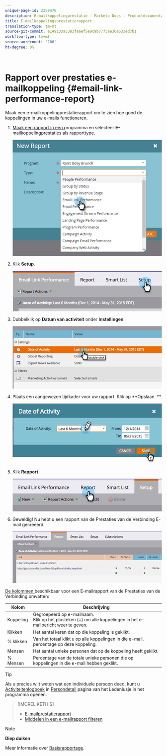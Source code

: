 ```yaml
---
unique-page-id: 2359478
description: E-mailkoppelingprestatie - Marketo Docs - Productdocumentatie
title: E-mailkoppelingsprestatierapport
translation-type: tm+mt
source-git-commit: e149133a5383faaef5e9c9b7775ae36e633ed7b1
workflow-type: tm+mt
source-wordcount: '206'
ht-degree: 0%

---
```



# Rapport over prestaties e-mailkoppeling {#email-link-performance-report}

Maak een e-mailkoppelingprestatierapport om te zien hoe goed de koppelingen in uw e-mails functioneren.

1. [Maak een rapport in een ](../../../../product-docs/reporting/basic-reporting/creating-reports/create-a-report-in-a-program.md) programma en selecteer  **E-** mailkoppelingprestaties als rapporttype.

   ![](assets/image2017-3-29-9-3a10-3a41.png)

1. Klik **Setup**.

   ![](assets/image2015-5-20-11-3a18-3a0.png)

1. Dubbelklik op **Datum van activiteit** onder **Instellingen**.

   ![](assets/image2015-5-20-11-3a18-3a59.png)

1. Plaats een aangewezen tijdkader voor uw rapport. Klik op **Opslaan. **

   ![](assets/image2015-5-20-11-3a20-3a52.png)

1. Klik **Rapport**.

   ![](assets/image2015-5-20-11-3a22-3a24.png)

1. Geweldig! Nu hebt u een rapport van de Prestaties van de Verbinding E-mail gecreeerd.

   ![](assets/image2015-5-20-11-3a23-3a33.png)

[De kolommen ](../../../../product-docs/reporting/basic-reporting/editing-reports/select-report-columns.md) beschikbaar voor een E-mailrapport van de Prestaties van de Verbinding omvatten:

<table> 
 <thead> 
  <tr> 
   <th colspan="1" rowspan="1">Kolom</th> 
   <th colspan="1" rowspan="1">Beschrijving</th> 
  </tr> 
 </thead> 
 <tbody> 
  <tr> 
   <td colspan="1" rowspan="1">Koppeling</td> 
   <td colspan="1" rowspan="1">Gegroepeerd op e-mailnaam.<br>Klik op het plusteken (+) om alle koppelingen in het e-mailbericht weer te geven.</td> 
  </tr> 
  <tr> 
   <td colspan="1" rowspan="1">Klikken</td> 
   <td colspan="1" rowspan="1">Het aantal keren dat op die koppeling is geklikt.</td> 
  </tr> 
  <tr> 
   <td colspan="1" rowspan="1">% klikken</td> 
   <td colspan="1" rowspan="1">Van het totaal klikt u op alle koppelingen in die e-mail, percentage op deze koppeling.</td> 
  </tr> 
  <tr> 
   <td colspan="1" rowspan="1">Mensen</td> 
   <td colspan="1" rowspan="1">Het aantal unieke personen dat op de koppeling heeft geklikt.</td> 
  </tr> 
  <tr> 
   <td colspan="1" rowspan="1">% Mensen</td> 
   <td colspan="1" rowspan="1">Percentage van de totale unieke personen die op koppelingen in die e-mail hebben geklikt.</td> 
  </tr> 
 </tbody> 
</table>

>[!TIP]
>
>Als u precies wilt weten wat een individuele persoon deed, kunt u [Activiteitenlogboek](../../../../product-docs/core-marketo-concepts/smart-lists-and-static-lists/managing-people-in-smart-lists/filter-activity-types-in-the-activity-log-of-a-person.md) in [Persondetail](../../../../product-docs/core-marketo-concepts/smart-lists-and-static-lists/managing-people-in-smart-lists/using-the-person-detail-page.md) pagina van het Ledenlusje in het programma openen.

>[!MORELIKETHIS]
>
>* [E-mailprestatierapport](email-performance-report.md)
>* [Middelen in een e-mailrapport filteren](../../../../product-docs/reporting/basic-reporting/report-activity/filter-assets-in-an-email-report.md)

>



>[!NOTE]
>
>**Diep duiken**
>
>Meer informatie over [Basisrapportage](http://docs.marketo.com/display/docs/basic+reporting).


